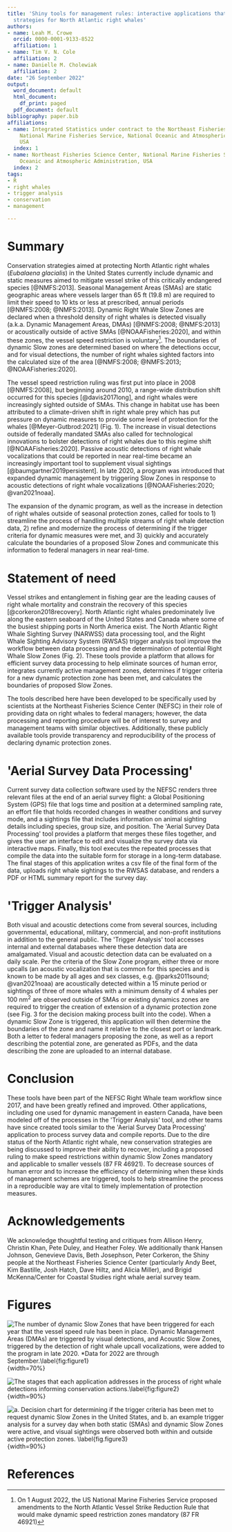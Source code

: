 ```yaml
---
title: 'Shiny tools for management rules: interactive applications that aid in the conservation
  strategies for North Atlantic right whales'
authors:
- name: Leah M. Crowe
  orcid: 0000-0001-9133-8522
  affiliation: 1
- name: Tim V. N. Cole
  affiliation: 2
- name: Danielle M. Cholewiak
  affiliation: 2
date: "26 September 2022"
output:
  word_document: default
  html_document:
    df_print: paged
  pdf_document: default
bibliography: paper.bib
affiliations:
- name: Integrated Statistics under contract to the Northeast Fisheries Science Center,
    National Marine Fisheries Service, National Oceanic and Atmospheric Administration,
    USA
  index: 1
- name: Northeast Fisheries Science Center, National Marine Fisheries Service, National
    Oceanic and Atmospheric Administration, USA
  index: 2
tags:
- R
- right whales
- trigger analysis
- conservation
- management

---
```


# Summary

Conservation strategies aimed at protecting North Atlantic right whales (*Eubalaena glacialis*) in the United States currently include dynamic and static measures aimed to mitigate vessel strike of this critically endangered species [@NMFS:2013]. Seasonal Management Areas (SMAs) are static geographic areas where vessels larger than 65 ft (19.8 m) are required to limit their speed to 10 kts or less at prescribed, annual periods [@NMFS:2008; @NMFS:2013]. Dynamic Right Whale Slow Zones are declared when a threshold density of right whales is detected visually (a.k.a. Dynamic Management Areas, DMAs) [@NMFS:2008; @NMFS:2013] or acoustically outside of active SMAs [@NOAAFisheries:2020], and within these zones, the vessel speed restriction is voluntary[^1]. The boundaries of dynamic Slow zones are determined based on where the detections occur, and for visual detections, the number of right whales sighted factors into the calculated size of the area [@NMFS:2008; @NMFS:2013; @NOAAFisheries:2020].  

The vessel speed restriction ruling was first put into place in 2008 [@NMFS:2008], but beginning around 2010, a range-wide distribution shift occurred for this species [@davis2017long], and right whales were increasingly sighted outside of SMAs. This change in habitat use has been attributed to a climate-driven shift in right whale prey which has put pressure on dynamic measures to provide some level of protection for the whales [@Meyer-Gutbrod:2021] (Fig. 1). The increase in visual detections outside of federally mandated SMAs also called for technological innovations to bolster detections of right whales due to this regime shift [@NOAAFisheries:2020]. Passive acoustic detections of right whale vocalizations that could be reported in near real-time became an increasingly important tool to supplement visual sightings [@baumgartner2019persistent]. In late 2020, a program was introduced that expanded dynamic management by triggering Slow Zones in response to acoustic detections of right whale vocalizations [@NOAAFisheries:2020; @van2021noaa]. 

The expansion of the dynamic program, as well as the increase in detection of right whales outside of seasonal protection zones, called for tools to 1) streamline the process of handling multiple streams of right whale detection data, 2) refine and modernize the process of determining if the trigger criteria for dynamic measures were met, and 3) quickly and accurately calculate the boundaries of a proposed Slow Zones and communicate this information to federal managers in near real-time.

# Statement of need

Vessel strikes and entanglement in fishing gear are the leading causes of right whale mortality and constrain the recovery of this species [@corkeron2018recovery]. North Atlantic right whales predominately live along the eastern seaboard of the United States and Canada where some of the busiest shipping ports in North America exist. The North Atlantic Right Whale Sighting Survey (NARWSS) data processing tool, and the Right Whale Sighting Advisory System (RWSAS) trigger analysis tool improve the workflow between data processing and the determination of potential Right Whale Slow Zones (Fig. 2). These tools provide a platform that allows for efficient survey data processing to help eliminate sources of human error, integrates currently active management zones, determines if trigger criteria for a new dynamic protection zone has been met, and calculates the boundaries of proposed Slow Zones. 

The tools described here have been developed to be specifically used by scientists at the Northeast Fisheries Science Center (NEFSC) in their role of providing data on right whales to federal managers; however, the data processing and reporting procedure will be of interest to survey and management teams with similar objectives. Additionally, these publicly available tools provide transparency and reproducibility of the process of declaring dynamic protection zones. 

# 'Aerial Survey Data Processing'

Current survey data collection software used by the NEFSC renders three relevant files at the end of an aerial survey flight: a Global Positioning System (GPS) file that logs time and position at a determined sampling rate, an effort file that holds recorded changes in weather conditions and survey mode, and a sightings file that includes information on animal sighting details including species, group size, and position. The 'Aerial Survey Data Processing' tool provides a platform that merges these files together, and gives the user an interface to edit and visualize the survey data via interactive maps. Finally, this tool executes the repeated processes that compile the data into the suitable form for storage in a long-term database. The final stages of this application writes a csv file of the final form of the data, uploads right whale sightings to the RWSAS database, and renders a PDF or HTML summary report for the survey day. 

# 'Trigger Analysis'

Both visual and acoustic detections come from several sources, including governmental, educational, military, commercial, and non-profit institutions in addition to the general public. The 'Trigger Analysis' tool accesses internal and external databases where these detection data are amalgamated. Visual and acoustic detection data can be evaluated on a daily scale. Per the criteria of the Slow Zone program, either three or more upcalls (an acoustic vocalization that is common for this species and is known to be made by all ages and sex classes, e.g. @parks2011sound; @van2021noaa) are acoustically detected within a 15 minute period or sightings of three of more whales with a minimum density of 4 whales per 100 nm$^2$ are observed outside of SMAs or existing dynamics zones are required to trigger the creation of extension of a dynamic protection zone (see Fig. 3 for the decision making process built into the code). When a dynamic Slow Zone is triggered, this application will then determine the boundaries of the zone and name it relative to the closest port or landmark. Both a letter to federal managers proposing the zone, as well as a report describing the potential zone, are generated as PDFs, and the data describing the zone are uploaded to an internal database. 

# Conclusion

These tools have been part of the NEFSC Right Whale team workflow since 2017, and have been greatly refined and improved. Other applications, including one used for dynamic management in eastern Canada, have been modeled off of the processes in the 'Trigger Analysis' tool, and other teams have since created tools similar to the 'Aerial Survey Data Processing' application to process survey data and compile reports. Due to the dire status of the North Atlantic right whale, new conservation strategies are being discussed to improve their ability to recover, including a proposed ruling to make speed restrictions within dynamic Slow Zones mandatory and applicable to smaller vessels (87 FR 46921). To decrease sources of human error and to increase the efficiency of determining when these kinds of management schemes are triggered, tools to help streamline the process in a reproducible way are vital to timely implementation of protection measures. 

# Acknowledgements

We acknowledge thoughtful testing and critiques from Allison Henry, Christin Khan, Pete Duley, and Heather Foley. We additionally thank Hansen Johnson, Genevieve Davis, Beth Josephson, Peter Corkeron, the Shiny people at the Northeast Fisheries Science Center (particularly Andy Beet, Kim Bastille, Josh Hatch, Dave Hiltz, and Alicia Miller), and Brigid McKenna/Center for Coastal Studies right whale aerial survey team.

# Figures

![The number of dynamic Slow Zones that have been triggered for each year that the vessel speed rule has been in place. Dynamic Management Areas (DMAs) are triggered by visual detections, and Acoustic Slow Zones, triggered by the detection of right whale upcall vocalizations, were added to the program in late 2020. *Data for 2022 are through September.\label{fig:figure1}](Fig1.png){width=70%}

![The stages that each application addresses in the process of right whale detections informing conservation actions.\label{fig:figure2}](Fig2.png){width=90%}

![a. Decision chart for determining if the trigger criteria has been met to request dynamic Slow Zones in the United States, and b. an example trigger analysis for a survey day when both static (SMAs) and dynamic Slow Zones were active, and visual sightings were observed both within and outside active protection zones. \label{fig.figure3}](Fig3ab.png){width=90%}

[^1]: On 1 August 2022, the US National Marine Fisheries Service proposed amendments to the North Atlantic Vessel Strike Reduction Rule that would make dynamic speed restriction zones mandatory (87 FR 46921)

# References

